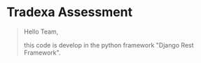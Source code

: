 # Tradexa Assessment

>Hello Team,
>
>this code is develop in the python framework "Django Rest Framework".

